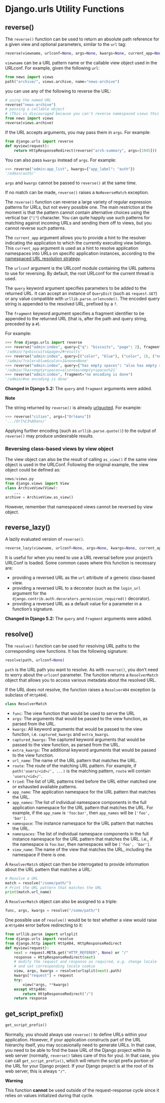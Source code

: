 # Django.urls Utility Functions

## reverse()

The `reverse()` function can be used to return an absolute path reference for a given view and optional parameters, similar to the `url` tag:

```python
reverse(viewname, urlconf=None, args=None, kwargs=None, current_app=None, *, query=None, fragment=None)
```

`viewname` can be a URL pattern name or the callable view object used in the URLconf. For example, given the following `url`:

```python
from news import views
path("archive/", views.archive, name="news-archive")
```

you can use any of the following to reverse the URL:

```python
# using the named URL
reverse("news-archive")
# passing a callable object
# (This is discouraged because you can't reverse namespaced views this way.)
from news import views
reverse(views.archive)
```

If the URL accepts arguments, you may pass them in `args`. For example:

```python
from django.urls import reverse
def myview(request):
    return HttpResponseRedirect(reverse("arch-summary", args=[1945]))
```

You can also pass `kwargs` instead of `args`. For example:

```python
>>> reverse("admin:app_list", kwargs={"app_label": "auth"})
'/admin/auth/'
```

`args` and `kwargs` cannot be passed to `reverse()` at the same time.

If no match can be made, `reverse()` raises a `NoReverseMatch` exception.

The `reverse()` function can reverse a large variety of regular expression patterns for URLs, but not every possible one. The main restriction at the moment is that the pattern cannot contain alternative choices using the vertical bar (`"|"`) character. You can quite happily use such patterns for matching against incoming URLs and sending them off to views, but you cannot reverse such patterns.

The `current_app` argument allows you to provide a hint to the resolver indicating the application to which the currently executing view belongs. This `current_app` argument is used as a hint to resolve application namespaces into URLs on specific application instances, according to the [namespaced URL resolution strategy](https://docs.djangoproject.com/en/5.2/topics/http/urls/#topics-http-reversing-url-namespaces).

The `urlconf` argument is the URLconf module containing the URL patterns to use for reversing. By default, the root URLconf for the current thread is used.

The `query` keyword argument specifies parameters to be added to the returned URL. It can accept an instance of `QueryDict` (such as `request.GET`) or any value compatible with `urllib.parse.urlencode()`. The encoded query string is appended to the resolved URL, prefixed by a `?`.

The `fragment` keyword argument specifies a fragment identifier to be appended to the returned URL (that is, after the path and query string, preceded by a `#`).

For example:

```python
>>> from django.urls import reverse
>>> reverse("admin:index", query={"q": "biscuits", "page": 2}, fragment="results")
'/admin/?q=biscuits&page=2#results'
>>> reverse("admin:index", query=[("color", "blue"), ("color", 1), ("none", None)])
'/admin/?color=blue&color=1&none=None'
>>> reverse("admin:index", query={"has empty spaces": "also has empty spaces!"})
'/admin/?has+empty+spaces=also+has+empty+spaces%21'
>>> reverse("admin:index", fragment="no encoding is done")
'/admin/#no encoding is done'
```

**Changed in Django 5.2:** The `query` and `fragment` arguments were added.

**Note**

The string returned by `reverse()` is already [urlquoted](https://docs.djangoproject.com/en/5.2/topics/unicode/#uri-and-iri-handling). For example:

```python
>>> reverse("cities", args=["Orléans"])
'.../Orl%C3%A9ans/'
```

Applying further encoding (such as `urllib.parse.quote()`) to the output of `reverse()` may produce undesirable results.

### Reversing class-based views by view object

The view object can also be the result of calling `as_view()` if the same view object is used in the URLConf. Following the original example, the view object could be defined as:

```python
news/views.py
from django.views import View
class ArchiveView(View):
    ...
archive = ArchiveView.as_view()
```

However, remember that namespaced views cannot be reversed by view object.

## reverse_lazy()

A lazily evaluated version of `reverse()`.

```python
reverse_lazy(viewname, urlconf=None, args=None, kwargs=None, current_app=None, *, query=None, fragment=None)
```

It is useful for when you need to use a URL reversal before your project’s URLConf is loaded. Some common cases where this function is necessary are:

- providing a reversed URL as the `url` attribute of a generic class-based view.
- providing a reversed URL to a decorator (such as the `login_url` argument for the `django.contrib.auth.decorators.permission_required()` decorator).
- providing a reversed URL as a default value for a parameter in a function’s signature.

**Changed in Django 5.2:** The `query` and `fragment` arguments were added.

## resolve()

The `resolve()` function can be used for resolving URL paths to the corresponding view functions. It has the following signature:

```python
resolve(path, urlconf=None)
```

`path` is the URL path you want to resolve. As with `reverse()`, you don’t need to worry about the `urlconf` parameter. The function returns a `ResolverMatch` object that allows you to access various metadata about the resolved URL.

If the URL does not resolve, the function raises a `Resolver404` exception (a subclass of `Http404`).

```python
class ResolverMatch
```

- `func`: The view function that would be used to serve the URL
- `args`: The arguments that would be passed to the view function, as parsed from the URL.
- `kwargs`: All keyword arguments that would be passed to the view function, i.e. `captured_kwargs` and `extra_kwargs`.
- `captured_kwargs`: The captured keyword arguments that would be passed to the view function, as parsed from the URL.
- `extra_kwargs`: The additional keyword arguments that would be passed to the view function.
- `url_name`: The name of the URL pattern that matches the URL.
- `route`: The route of the matching URL pattern. For example, if `path('users/<id>/', ...)` is the matching pattern, `route` will contain `'users/<id>/'`.
- `tried`: The list of URL patterns tried before the URL either matched one or exhausted available patterns.
- `app_name`: The application namespace for the URL pattern that matches the URL.
- `app_names`: The list of individual namespace components in the full application namespace for the URL pattern that matches the URL. For example, if the `app_name` is `'foo:bar'`, then `app_names` will be `['foo', 'bar']`.
- `namespace`: The instance namespace for the URL pattern that matches the URL.
- `namespaces`: The list of individual namespace components in the full instance namespace for the URL pattern that matches the URL. i.e., if the namespace is `foo:bar`, then namespaces will be `['foo', 'bar']`.
- `view_name`: The name of the view that matches the URL, including the namespace if there is one.

A `ResolverMatch` object can then be interrogated to provide information about the URL pattern that matches a URL:

```python
# Resolve a URL
match = resolve("/some/path/")
# Print the URL pattern that matches the URL
print(match.url_name)
```

A `ResolverMatch` object can also be assigned to a triple:

```python
func, args, kwargs = resolve("/some/path/")
```

One possible use of `resolve()` would be to test whether a view would raise a `Http404` error before redirecting to it:

```python
from urllib.parse import urlsplit
from django.urls import resolve
from django.http import Http404, HttpResponseRedirect
def myview(request):
    next = request.META.get("HTTP_REFERER", None) or "/"
    response = HttpResponseRedirect(next)
    # modify the request and response as required, e.g. change locale
    # and set corresponding locale cookie
    view, args, kwargs = resolve(urlsplit(next).path)
    kwargs["request"] = request
    try:
        view(*args, **kwargs)
    except Http404:
        return HttpResponseRedirect("/")
    return response
```

## get_script_prefix()

```python
get_script_prefix()
```

Normally, you should always use `reverse()` to define URLs within your application. However, if your application constructs part of the URL hierarchy itself, you may occasionally need to generate URLs. In that case, you need to be able to find the base URL of the Django project within its web server (normally, `reverse()` takes care of this for you). In that case, you can call `get_script_prefix()`, which will return the script prefix portion of the URL for your Django project. If your Django project is at the root of its web server, this is always `"/"`.

**Warning**

This function **cannot** be used outside of the request-response cycle since it relies on values initialized during that cycle.